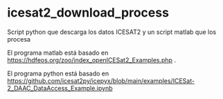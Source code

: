 # icesat2_download_process
Script python que descarga los datos ICESAT2 y un script matlab que los procesa 

El programa matlab está basado en https://hdfeos.org/zoo/index_openICESat2_Examples.php .

El programa python está basado en https://github.com/icesat2py/icepyx/blob/main/examples/ICESat-2_DAAC_DataAccess_Example.ipynb
